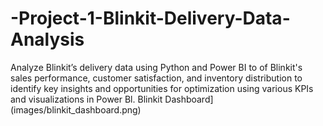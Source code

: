 # -Project-1-Blinkit-Delivery-Data-Analysis
Analyze Blinkit’s delivery data using Python and Power BI to of Blinkit's sales performance, customer satisfaction, and inventory distribution to identify key insights and opportunities for optimization using various KPIs and visualizations in Power Bl.
Blinkit Dashboard](images/blinkit_dashboard.png)

